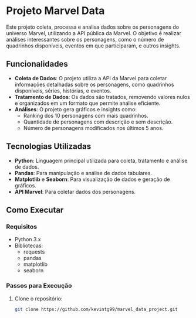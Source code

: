 # Projeto Marvel Data

Este projeto coleta, processa e analisa dados sobre os personagens do universo Marvel, utilizando a API pública da Marvel. O objetivo é realizar análises interessantes sobre os personagens, como o número de quadrinhos disponíveis, eventos em que participaram, e outros insights.

## Funcionalidades

- **Coleta de Dados**: O projeto utiliza a API da Marvel para coletar informações detalhadas sobre os personagens, como quadrinhos disponíveis, séries, histórias, e eventos.
- **Tratamento de Dados**: Os dados são tratados, removendo valores nulos e organizados em um formato que permite análise eficiente.
- **Análises**: O projeto gera gráficos e insights como:
  - Ranking dos 10 personagens com mais quadrinhos.
  - Quantidade de personagens com descrição e sem descrição.
  - Número de personagens modificados nos últimos 5 anos.

## Tecnologias Utilizadas

- **Python**: Linguagem principal utilizada para coleta, tratamento e análise de dados.
- **Pandas**: Para manipulação e análise de dados tabulares.
- **Matplotlib** e **Seaborn**: Para visualização de dados e geração de gráficos.
- **API Marvel**: Para coletar dados dos personagens.

## Como Executar

### Requisitos

- Python 3.x
- Bibliotecas:
  - requests
  - pandas
  - matplotlib
  - seaborn

### Passos para Execução

1. Clone o repositório:

   ```bash
   git clone https://github.com/kevintg99/marvel_data_project.git
